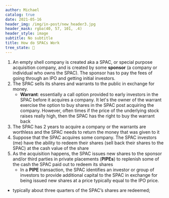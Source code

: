```yaml
---
author: Michael
catalog: true
date: 2021-05-16
header_img: /img/in-post/new_header3.jpg
header_mask: rgba(40, 57, 101, .4)
header_style: image
subtitle: No subtitle
title: How do SPACs Work
tree_state: 🌱
---
```


1. An empty shell company is created aka a SPAC, or special purpose acquisition company, and is created by some **sponsor** (a company or individual who owns the SPAC). The sponsor has to pay the fees of going through an IPO and getting initial investors.
2. The SPAC sells its shares and warrants to the public in exchange for money.
	- **Warrant**: essentially a call option provided to early investors in the SPAC before it acquires a company. It let's the owner of the warrant exercise the option to buy shares in the SPAC post acquiring the company. However, often times if the price of the underlying stock raises really high, then the SPAC has the right to buy the warrant back
3. The SPAC has 2 years to acquire a company or the warrants are worthless and the SPAC needs to return the money that was given to it
4. Suppose that the SPAC acquires some company. The SPAC investors (me) have the ability to redeem their shares (sell back their shares to the SPAC) at the cash value of the share
5. As the acquisition happens, the SPAC issues new shares to the sponsor and/or third parties in private placements (**PIPEs**) to replenish some of the cash the SPAC paid out to redeem its shares
	-  In a **PIPE** transaction, the SPAC identifies an investor or group of investors to provide additional capital to the SPAC in exchange for being issued new shares at a price typically equal to the IPO price.



- typically about three quarters of the SPAC’s shares are redeemed;